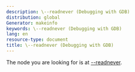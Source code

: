 ```yaml
---
description: \--readnever (Debugging with GDB)
distribution: global
Generator: makeinfo
keywords: \--readnever (Debugging with GDB)
lang: en
resource-type: document
title: \--readnever (Debugging with GDB)
---
```

The node you are looking for is at [\--readnever](File-Options.html#g_t_002d_002dreadnever).
